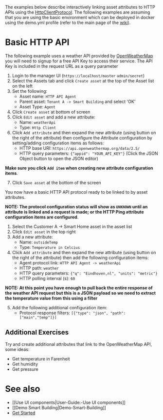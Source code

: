 The examples below describe interactively linking asset attributes to HTTP APIs using the [HttpClientProtocol](https://github.com/openremote/openremote/blob/master/agent/src/main/java/org/openremote/agent/protocol/http/HttpClientProtocol.java). The following examples are assuming that you are using the basic environment which can be deployed in docker using the demo.yml profile (refer to the main page of the [wiki](https://github.com/openremote/openremote/wiki)).

# Basic HTTP API

The following example uses a weather API provided by [OpenWeatherMap](https://openweathermap.org/) you will need to signup for a free API Key to access their service. The API Key is included in the request URL as a query parameter

1. Login to the manager UI (`https://localhost/master` `admin/secret`)
2. Select the Assets tab and click `Create asset` at the top of the Asset list on the left
3. Set the following:
   * Asset name: `HTTP API Agent`
   * Parent asset: `Tenant A -> Smart Building` and select 'OK'
   * Asset Type: `Agent`
4. Click `Create asset` at bottom of screen
5. Click `Edit asset` and add a new attribute:
   * Name: `weatherApi`
   * Type: `Http Client`
6. Click `Add attribute` and then expand the new attribute (using button on the right of the attribute) then configure the Attribute configuration by setting/adding configuration items as follows:
   * HTTP base URI: `https://api.openweathermap.org/data/2.5/`
   * HTTP query parameters: `{"appid": "YOUR_API_KEY"}` (Click the JSON Object button to open the JSON editor)

**Make sure you click `Add item` when creating new attribute configuration items**.

7. Click `Save asset` at the bottom of the screen

You now have a basic HTTP API protocol ready to be linked to by asset attributes.

**NOTE: The protocol configuration status will show as `UNKNOWN` until an attribute is linked and a request is made; or the HTTP Ping attribute configuration items are configured**.

1. Select the Customer A -> Smart Home asset in the asset list
2. Click `Edit asset` in the top right
3. Add a new attribute:
   * Name: `outsideTemp`
   * Type: `Temperature in Celcius`
4. Click `Add attribute` and then expand the new attribute (using button on the right of the attribute) then add the following configuration items:
   * Agent protocol link: `HTTP API Agent -> weatherApi`
   * HTTP path: `weather`
   * HTTP query parameters: `{"q": "Eindhoven,nl", "units": "metric"}`
   * HTTP polling interval (s): `60`

**NOTE: At this point you have enough to pull back the entire response of the weather API request but this is a JSON payload so we need to extract the temperature value from this using a filter**

5. Add the following additional configuration item:
   * Protocol response filters: `[{"type": "json", "path":["main","temp"]}]`

## Additional Exercises

Try and create additional attributes that link to the OpenWeatherMap API, some ideas:
* Get temperature in Farenheit
* Get humidity
* Get pressure

# See also

- [[Use UI components|User-Guide:-Use UI components]]
- [[Demo Smart Building|Demo-Smart-Building]]
- [Get Started](https://openremote.io/get-started-manager/)